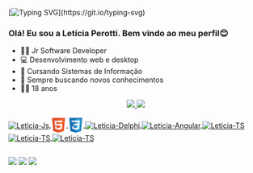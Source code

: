 [![Typing SVG](https://readme-typing-svg.herokuapp.com?color=F700A7&lines=Seja+bem+vindo+ao+meu+perfil!)](https://git.io/typing-svg)

### Olá! Eu sou a Letícia Perotti. Bem vindo ao meu perfil😊

- 👩‍💻 Jr Software Developer
- 💻 Desenvolvimento web e desktop
- 📘 Cursando Sistemas de Informação
- 🤩 Sempre buscando novos conhecimentos
- 🙋‍♀️ 18 anos



<div align="center">
  <a href="https://github.com/leticia-perotti">
  <img height="180em" src="https://github-readme-stats.vercel.app/api?username=leticia-perotti&show_icons=true&theme=radical&include_all_commits=true&count_private=true"/>
  <img height="180em" src="https://github-readme-stats.vercel.app/api/top-langs/?username=leticia-perotti&layout=compact&langs_count=7&theme=radical"/>
 </div>

  <div style="display: inline_block"><br>
  <img align="center" alt="Leticia-Js" height="30" src="https://cdn.icon-icons.com/icons2/2415/PNG/512/javascript_original_logo_icon_146455.png">
  <img align="center" alt="Leticia-HTML" height="30" src="https://raw.githubusercontent.com/devicons/devicon/master/icons/html5/html5-original.svg">
  <img align="center" alt="Leticia-CSS" height="30" src="https://raw.githubusercontent.com/devicons/devicon/master/icons/css3/css3-original.svg">
  <img align="center" alt="Leticia-Delphi" height="30" width="30" src="https://upload.wikimedia.org/wikipedia/commons/b/bd/Delphi_Language_Logo.png">
  <img align="center" alt="Leticia-Angular" height="30" src="https://upload.wikimedia.org/wikipedia/commons/thumb/c/cf/Angular_full_color_logo.svg/375px-Angular_full_color_logo.svg.png">
    <img align="center" alt="Leticia-TS" height="30" width="30" src="https://upload.wikimedia.org/wikipedia/commons/thumb/4/4c/Typescript_logo_2020.svg/768px-Typescript_logo_2020.svg.png?20210506173343">
        <img align="center" alt="Leticia-TS" height="30" width="30" src="https://devkico.itexto.com.br/wp-content/uploads/2014/08/spring-boot-project-logo-300x270.png">
        <img align="center" alt="Leticia-TS" height="30" width="30" src="https://user-images.githubusercontent.com/24623425/36042969-f87531d4-0d8a-11e8-9dee-e87ab8c6a9e3.png">
</div>
  
  ##
 
<div> 
  <a href="https://instagram.com/leticia_perotti" target="_blank"><img src="https://img.shields.io/badge/-Instagram-%23E4405F?style=for-the-badge&logo=instagram&logoColor=white" target="_blank"></a>
  <a href = "mailto:leticiadanieleperotti@gmail.com"><img src="https://img.shields.io/badge/-Gmail-%23333?style=for-the-badge&logo=gmail&logoColor=white" target="_blank"></a>
  <a href="https://www.linkedin.com/in/leticia-daniele-perotti/" target="_blank"><img src="https://img.shields.io/badge/-LinkedIn-%230077B5?style=for-the-badge&logo=linkedin&logoColor=white" target="_blank"></a> 
 
 
</div>
